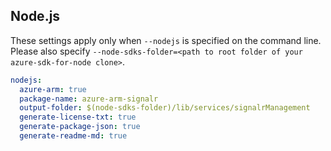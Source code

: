 ## Node.js

These settings apply only when `--nodejs` is specified on the command line.
Please also specify `--node-sdks-folder=<path to root folder of your azure-sdk-for-node clone>`.

``` yaml $(nodejs)
nodejs:
  azure-arm: true
  package-name: azure-arm-signalr
  output-folder: $(node-sdks-folder)/lib/services/signalrManagement
  generate-license-txt: true
  generate-package-json: true
  generate-readme-md: true
```
